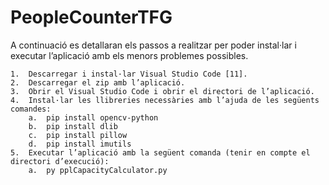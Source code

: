 # PeopleCounterTFG


A continuació es detallaran els passos a realitzar per poder instal·lar i executar l’aplicació amb els menors problemes possibles.

    1.	Descarregar i instal·lar Visual Studio Code [11].
    2.	Descarregar el zip amb l’aplicació.
    3.	Obrir el Visual Studio Code i obrir el directori de l’aplicació.
    4.	Instal·lar les llibreries necessàries amb l’ajuda de les següents comandes:
        a.	pip install opencv-python
        b.	pip install dlib
        c.	pip install pillow
        d.	pip install imutils
    5.	Executar l’aplicació amb la següent comanda (tenir en compte el directori d’execució):
        a.	py pplCapacityCalculator.py 


